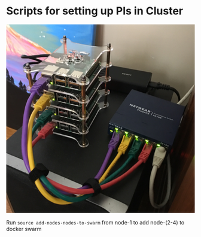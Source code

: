 # Scripts for setting up PIs in Cluster

![alt text](./raspClust.jpg "Cluster")

Run `source add-nodes-nodes-to-swarm` from node-1 to add node-(2-4) to docker swarm
